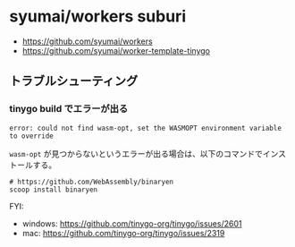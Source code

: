 # syumai/workers suburi

- https://github.com/syumai/workers
- https://github.com/syumai/worker-template-tinygo

## トラブルシューティング

### tinygo build でエラーが出る

```console
error: could not find wasm-opt, set the WASMOPT environment variable to override
```

`wasm-opt` が見つからないというエラーが出る場合は、以下のコマンドでインストールする。

```console
# https://github.com/WebAssembly/binaryen
scoop install binaryen
```

FYI:
- windows: https://github.com/tinygo-org/tinygo/issues/2601
- mac: https://github.com/tinygo-org/tinygo/issues/2319
